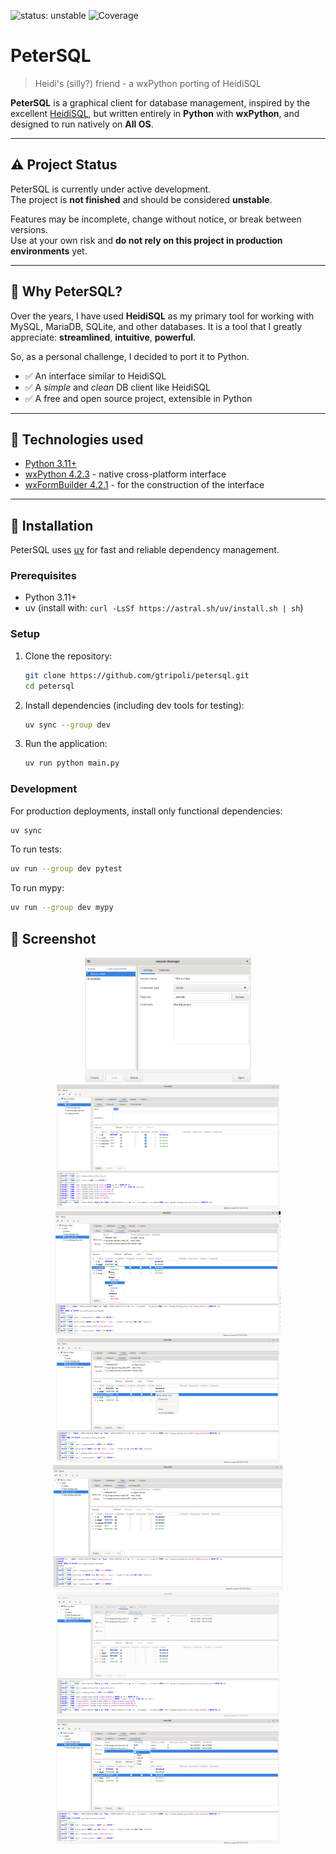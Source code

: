 ![status: unstable](https://img.shields.io/badge/status-unstable-orange)
![Coverage](https://img.shields.io/badge/coverage-44%25-brightgreen)

# PeterSQL

> Heidi's (silly?) friend - a wxPython porting of HeidiSQL

**PeterSQL** is a graphical client for database management, inspired by the
excellent [HeidiSQL](https://www.heidisql.com/), but written entirely in **Python** with **wxPython**, and designed to
run natively on **All OS**.

---

## ⚠️ Project Status

PeterSQL is currently under active development.  
The project is **not finished** and should be considered **unstable**.

Features may be incomplete, change without notice, or break between versions.  
Use at your own risk and **do not rely on this project in production environments** yet.

---

## 🧭 Why PeterSQL?

Over the years, I have used **HeidiSQL** as my primary tool for working with MySQL, MariaDB, SQLite, and other
databases. It is a tool that I greatly appreciate: **streamlined**, **intuitive**, **powerful**.

So, as a personal challenge, I decided to port it to Python.

- ✅ An interface similar to HeidiSQL
- ✅ A *simple* and *clean* DB client like HeidiSQL
- ✅ A free and open source project, extensible in Python

---

## 🔧 Technologies used

- [Python 3.11+](https://www.python.org/)
- [wxPython 4.2.3](https://wxpython.org/) - native cross-platform interface
- [wxFormBuilder 4.2.1](https://github.com/wxFormBuilder/wxFormBuilder) - for the construction of the interface
---

## 🚀 Installation

PeterSQL uses [uv](https://github.com/astral-sh/uv) for fast and reliable dependency management.

### Prerequisites

- Python 3.11+
- uv (install with: `curl -LsSf https://astral.sh/uv/install.sh | sh`)

### Setup

1. Clone the repository:
   ```bash
   git clone https://github.com/gtripoli/petersql.git
   cd petersql
   ```

2. Install dependencies (including dev tools for testing):
   ```bash
   uv sync --group dev
   ```

3. Run the application:
   ```bash
   uv run python main.py
   ```

### Development

For production deployments, install only functional dependencies:
```bash
uv sync
```

To run tests:
```bash
uv run --group dev pytest
```

To run mypy:
```bash
uv run --group dev mypy
```

## 📸 Screenshot
<p align="center">
  <img src="screenshot/session_manager.png" alt="Session Manager" height="200"/>
  <img src="screenshot/main_frame_columns.png" alt="Main Frame - Columns" height="200"/>
  <img src="screenshot/main_frame_datatypes.png" alt="Main Frame - Datatypes" height="200"/>
  <img src="screenshot/main_frame_default.png" alt="Main Frame - Default" height="200"/>
  <img src="screenshot/main_frame_indexes.png" alt="Main Frame - Indexes" height="200"/>
  <img src="screenshot/main_frame_foreign_keys.png" alt="Main Frame - Foreign Keys" height="200"/>
  <img src="screenshot/main_frame_foreign_keys_columns.png" alt="Main Frame - Foreign Keys Columns" height="200"/>
</p>